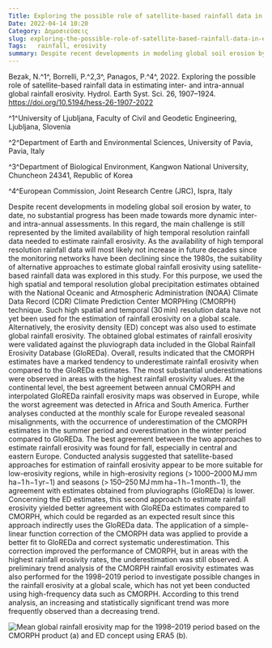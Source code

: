 ```yaml
---
Title: Exploring the possible role of satellite-based rainfall data in estimating inter- and intra-annual global rainfall erosivity
Date: 2022-04-14 10:20
Category: Δημοσιεύσεις
slug: exploring-the-possible-role-of-satellite-based-rainfall-data-in-estimating-inter-and-intra-annual-global-rainfall-erosivity
Tags:   rainfall, erosivity
summary: Despite recent developments in modeling global soil erosion by water, to date, no substantial progress has been made towards more dynamic inter- and intra-annual assessments. In this regard, the main challenge is still represented by the limited availability of high temporal resolution rainfall data needed to estimate rainfall erosivity. As the availability of high temporal resolution rainfall data will most likely not increase in future decades since the monitoring networks have been declining since the 1980s, the suitability of alternative approaches to estimate global rainfall erosivity using satellite-based rainfall data was explored in this study. For this purpose, we used the high spatial and temporal resolution global precipitation estimates obtained with the National Oceanic and Atmospheric Administration (NOAA) Climate Data Record (CDR) Climate Prediction Center MORPHing (CMORPH) technique.
---
```


Bezak, N.^1^, Borrelli, P.^2,3^, Panagos, P.^4^, 2022. Exploring the possible role of satellite-based rainfall data in estimating inter- and intra-annual global rainfall erosivity. Hydrol. Earth Syst. Sci. 26, 1907–1924. <https://doi.org/10.5194/hess-26-1907-2022>

^1^University of Ljubljana, Faculty of Civil and Geodetic Engineering, Ljubljana, Slovenia

^2^Department of Earth and Environmental Sciences, University of Pavia, Pavia, Italy

^3^Department of Biological Environment, Kangwon National University, Chuncheon 24341, Republic of Korea

^4^European Commission, Joint Research Centre (JRC), Ispra, Italy


Despite recent developments in modeling global soil erosion by water, to date, no substantial progress has been made towards more dynamic inter- and intra-annual assessments. In this regard, the main challenge is still represented by the limited availability of high temporal resolution rainfall data needed to estimate rainfall erosivity. As the availability of high temporal resolution rainfall data will most likely not increase in future decades since the monitoring networks have been declining since the 1980s, the suitability of alternative approaches to estimate global rainfall erosivity using satellite-based rainfall data was explored in this study. For this purpose, we used the high spatial and temporal resolution global precipitation estimates obtained with the National Oceanic and Atmospheric Administration (NOAA) Climate Data Record (CDR) Climate Prediction Center MORPHing (CMORPH) technique. Such high spatial and temporal (30 min) resolution data have not yet been used for the estimation of rainfall erosivity on a global scale. Alternatively, the erosivity density (ED) concept was also used to estimate global rainfall erosivity. The obtained global estimates of rainfall erosivity were validated against the pluviograph data included in the Global Rainfall Erosivity Database (GloREDa). Overall, results indicated that the CMORPH estimates have a marked tendency to underestimate rainfall erosivity when compared to the GloREDa estimates. The most substantial underestimations were observed in areas with the highest rainfall erosivity values. At the continental level, the best agreement between annual CMORPH and interpolated GloREDa rainfall erosivity maps was observed in Europe, while the worst agreement was detected in Africa and South America. Further analyses conducted at the monthly scale for Europe revealed seasonal misalignments, with the occurrence of underestimation of the CMORPH estimates in the summer period and overestimation in the winter period compared to GloREDa. The best agreement between the two approaches to estimate rainfall erosivity was found for fall, especially in central and eastern Europe. Conducted analysis suggested that satellite-based approaches for estimation of rainfall erosivity appear to be more suitable for low-erosivity regions, while in high-erosivity regions (> 1000–2000 MJ mm ha−1 h−1 yr−1) and seasons (> 150–250 MJ mm ha−1 h−1 month−1), the agreement with estimates obtained from pluviographs (GloREDa) is lower. Concerning the ED estimates, this second approach to estimate rainfall erosivity yielded better agreement with GloREDa estimates compared to CMORPH, which could be regarded as an expected result since this approach indirectly uses the GloREDa data. The application of a simple-linear function correction of the CMORPH data was applied to provide a better fit to GloREDa and correct systematic underestimation. This correction improved the performance of CMORPH, but in areas with the highest rainfall erosivity rates, the underestimation was still observed. A preliminary trend analysis of the CMORPH rainfall erosivity estimates was also performed for the 1998–2019 period to investigate possible changes in the rainfall erosivity at a global scale, which has not yet been conducted using high-frequency data such as CMORPH. According to this trend analysis, an increasing and statistically significant trend was more frequently observed than a decreasing trend.

![Mean global rainfall erosivity map for the 1998–2019 period based on the CMORPH product (a) and ED concept using ERA5 (b).]({static}images/hess-26-1907-2022-f02-web-1536x471.png)